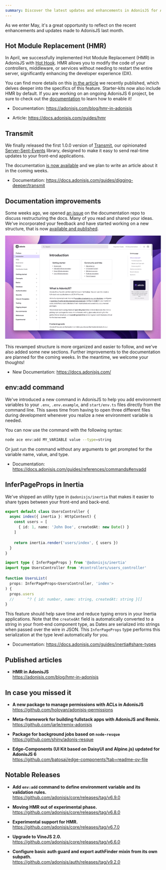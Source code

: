 ```yaml
---
summary: Discover the latest updates and enhancements in AdonisJS for April 2024
---
```


As we enter May, it's a great opportunity to reflect on the recent enhancements and updates made to AdonisJS last month.

## Hot Module Replacement (HMR)

In April, we successfully implemented Hot Module Replacement (HMR) in AdonisJS with [Hot Hook](https://github.com/Julien-R44/hot-hook). HMR allows you to modify the code of your controllers, middleware, or services without needing to restart the entire server, significantly enhancing the developer experience (DX). 

You can find more details on this [in the article](https://docs.adonisjs.com/guides/hmr) we recently published, which delves deeper into the specifics of this feature. Starter-kits now also include HMR by default. If you are working on an ongoing AdonisJS 6 project, be sure to check out the [documentation](https://docs.adonisjs.com/guides/hmr) to learn how to enable it!

- Documentation: https://adonisjs.com/blog/hmr-in-adonisjs

- Article: https://docs.adonisjs.com/guides/hmr

## Transmit

We finally released the first 1.0.0 version of [Transmit](https://github.com/adonisjs/transmit), our opinionated [Server-Sent-Events](https://developer.mozilla.org/en-US/docs/Web/API/Server-sent_events) library, designed to make it easy to send real-time updates to your front-end applications. 

The documentation [is now available](https://docs.adonisjs.com/guides/digging-deeper/transmit) and we plan to write an article about it in the coming weeks.

- Documentation: https://docs.adonisjs.com/guides/digging-deeper/transmit

## Documentation improvements

Some weeks ago, we opened [an issue](https://github.com/adonisjs/v6-docs/issues/80) on the documentation repo to discuss restructuring the docs. Many of you read and shared your ideas. We've incorporated your feedback and have started working on a new structure, that is now [available and published](https://docs.adonisjs.com/). 

![](new_docs.png)

This revamped structure is more organized and easier to follow, and we've also added some new sections. Further improvements to the documentation are planned for the coming weeks. In the meantime, we welcome your thoughts!

- New Documentation: https://docs.adonisjs.com/

## env\:add command

We've introduced a new command in AdonisJS to help you add environment variables to your `.env`, `.env.example`, and `start/env.ts` files directly from the command line. This saves time from having to open three different files during development whenever you realize a new environment variable is needed.

You can now use the command with the following syntax:

```sh
node ace env:add MY_VARIABLE value --type=string
```

Or just run the command without any arguments to get prompted for the variable name, value, and type.

- Documentation: https://docs.adonisjs.com/guides/references/commands#envadd

## InferPageProps in Inertia

We've shipped an utility type in `@adonisjs/inertia` that makes it easier to share types between your front-end and back-end. 

```ts
export default class UsersController {
  async index({ inertia }: HttpContext) {
    const users = [
      { id: 1, name: 'John Doe', createdAt: new Date() }
    ]

    return inertia.render('users/index', { users })
  }
}
```

```ts
import type { InferPageProps } from '@adonisjs/inertia'
import type UsersController from '#controllers/users_controller'

function UsersList(
  props: InferPageProps<UsersController, 'index'>
) {
  props.users
  //      ^? { id: number, name: string, createdAt: string }[]
}
```

This feature should help save time and reduce typing errors in your Inertia applications. Note that the `createdAt` field is automatically converted to a string in your front-end component type, as Dates are serialized into strings when passed over the wire in JSON. This `InferPageProps` type performs this serialization at the type level automatically for you.

- Documentation: https://docs.adonisjs.com/guides/inertia#share-types

## Published articles

- **HMR in AdonisJS**\
  https://adonisjs.com/blog/hmr-in-adonisjs

## In case you missed it

- **A new package to manage permissions with ACLs in AdonisJS**\
  https://github.com/holoyan/adonisjs-permissions

- **Meta-framework for building fullstack apps with AdonisJS and Remix.**\
  https://github.com/jarle/remix-adonisjs

- **Package for background jobs based on `node-resque`**\
  https://github.com/shiny/adonis-resque

- **Edge-Components (UI Kit based on DaisyUI and Alpine.js) updated for AdonisJS 6**\
  https://github.com/batosai/edge-components?tab=readme-ov-file

## Notable Releases

<div class="links_list">

- **Add `env:add` command to define environment variable and its validation rules.**\
  https://github.com/adonisjs/core/releases/tag/v6.9.0

- **Moving HMR out of experimental phase.**\
  https://github.com/adonisjs/core/releases/tag/v6.8.0

- **Experimental support for HMR.**\
  https://github.com/adonisjs/core/releases/tag/v6.7.0

- **Upgrade to VineJS 2.0.**\
  https://github.com/adonisjs/core/releases/tag/v6.6.0

- **Configure basic auth guard and export authFinder mixin from its own subpath.**\
  https://github.com/adonisjs/auth/releases/tag/v9.2.0

</div>
